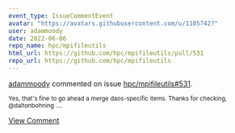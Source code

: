 ```yaml
---
event_type: IssueCommentEvent
avatar: "https://avatars.githubusercontent.com/u/1105742?"
user: adammoody
date: 2022-06-06
repo_name: hpc/mpifileutils
html_url: https://github.com/hpc/mpifileutils/pull/531
repo_url: https://github.com/hpc/mpifileutils
---
```


<a href='https://github.com/adammoody' target='_blank'>adammoody</a> commented on issue <a href='https://github.com/hpc/mpifileutils/pull/531' target='_blank'>hpc/mpifileutils#531</a>.

<small>Yes, that's fine to go ahead a merge daos-specific items.  Thanks for checking, @daltonbohning ....</small>

<a href='https://github.com/hpc/mpifileutils/pull/531' target='_blank'>View Comment</a>